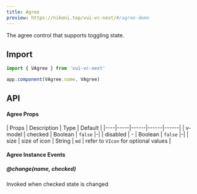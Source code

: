 ```yaml
---
title: Agree
preview: https://nikoni.top/vui-vc-next/#/agree-demo
---
```


The agree control that supports toggling state.

## Import

```js
import { VAgree } from 'vui-vc-next'

app.component(VAgree.name, VAgree)
```

## API

#### Agree Props
| Props | Description | Type | Default |
|----|-----|------|------|------|
| v-model | checked | Boolean | `false` |-|
| disabled | - | Boolean | `false` |-|
| size | size of icon | String | `md` | refer to `VIcon` for optional values |

#### Agree Instance Events

##### @change(name, checked)
Invoked when checked state is changed

